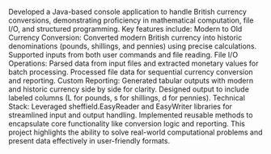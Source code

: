 Developed a Java-based console application to handle British currency conversions, demonstrating proficiency in mathematical computation, file I/O, and structured programming. Key features include:
Modern to Old Currency Conversion:
Converted modern British currency into historic denominations (pounds, shillings, and pennies) using precise calculations.
Supported inputs from both user commands and file reading.
File I/O Operations:
Parsed data from input files and extracted monetary values for batch processing.
Processed file data for sequential currency conversion and reporting.
Custom Reporting:
Generated tabular outputs with modern and historic currency side by side for clarity.
Designed output to include labeled columns (L for pounds, s for shillings, d for pennies).
Technical Stack:
Leveraged sheffield.EasyReader and EasyWriter libraries for streamlined input and output handling.
Implemented reusable methods to encapsulate core functionality like conversion logic and reporting.
This project highlights the ability to solve real-world computational problems and present data effectively in user-friendly formats.
